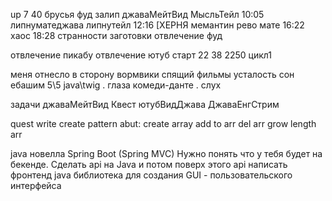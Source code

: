 up 7 40
брусья фуд залип джаваМейтВид МысльТейл
10:05 
липнуматеджава липнутейл
12:16
[ХЕРНЯ
мемантин рево мате
16:22
xaoc
18:28
странности заготовки отвлечение
фуд

отвлечение пикабу
отвлечение ютуб
старт 22 38
2250 цикл1

меня отнесло в сторону вормвики спящий фильмы усталость сон
ебашим 5\5 
java\twig . глаза
комеди-данте . слух


задачи
джаваМейтВид Квест
ютубВидДжава
ДжаваЕнгСтрим



quest
write create pattern abut:
create array
add to arr
del arr
grow length arr

java 
новелла 
Spring Boot (Spring MVC)
Нужно понять что у тебя будет на бекенде.
Сделать api на Java и потом поверх этого api написать фронтенд
java библиотека для создания GUI - пользовательского интерфейса

